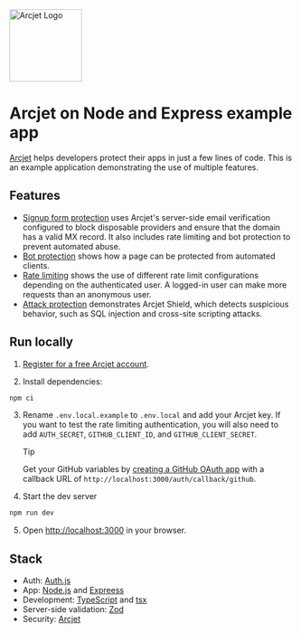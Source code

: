 <a href="https://arcjet.com" target="_arcjet-home">
  <picture>
    <source media="(prefers-color-scheme: dark)" srcset="https://arcjet.com/logo/arcjet-dark-lockup-voyage-horizontal.svg">
    <img src="https://arcjet.com/logo/arcjet-light-lockup-voyage-horizontal.svg" alt="Arcjet Logo" height="128" width="auto">
  </picture>
</a>

# Arcjet on Node and Express example app

[Arcjet](https://arcjet.com) helps developers protect their apps in just a few
lines of code. This is an example application demonstrating the use of multiple
features.

## Features

- [Signup form protection](https://example.arcjet.com/signup) uses Arcjet's
  server-side email verification configured to block disposable providers and
  ensure that the domain has a valid MX record. It also includes rate limiting
  and bot protection to prevent automated abuse.
- [Bot protection](https://example.arcjet.com/bots) shows how a page can be
  protected from automated clients.
- [Rate limiting](https://example.arcjet.com/rate-limiting) shows the use of
  different rate limit configurations depending on the authenticated user. A
  logged-in user can make more requests than an anonymous user.
- [Attack protection](https://example.arcjet.com/attack) demonstrates Arcjet
  Shield, which detects suspicious behavior, such as SQL injection and
  cross-site scripting attacks.

## Run locally

1. [Register for a free Arcjet account](https://app.arcjet.com).

2. Install dependencies:

```bash
npm ci
```

3. Rename `.env.local.example` to `.env.local` and add your Arcjet key. If you
   want to test the rate limiting authentication, you will also need to add
   `AUTH_SECRET`, `GITHUB_CLIENT_ID`, and `GITHUB_CLIENT_SECRET`.

   > [!TIP]
   > Get your GitHub variables by [creating a GitHub OAuth
   > app](https://github.com/settings/developers) with a callback URL of
   > `http://localhost:3000/auth/callback/github`.

4. Start the dev server

```bash
npm run dev
```

5. Open [http://localhost:3000](http://localhost:3000) in your browser.

## Stack

- Auth: [Auth.js](https://authjs.dev/)
- App: [Node.js](https://nodejs.org/) and [Expreess](https://expressjs.com/)
- Development: [TypeScript](https://www.typescriptlang.org/) and [tsx](https://github.com/esbuild-kit/tsx)
- Server-side validation: [Zod](https://zod.dev/)
- Security: [Arcjet](https://arcjet.com/)
